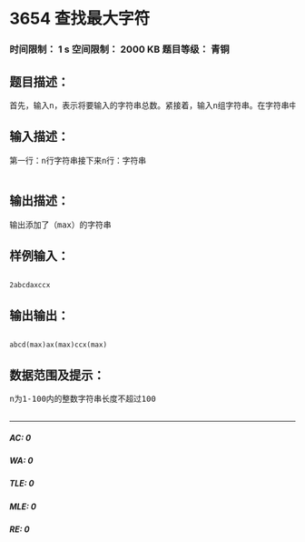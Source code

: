 # 3654 查找最大字符   
### 时间限制： 1 s     空间限制： 2000 KB     题目等级： 青铜  
## 题目描述：  

<pre>
首先，输入n，表示将要输入的字符串总数。紧接着，输入n组字符串。在字符串中最大的字符后面添加（max）以ascii码为准。若出现多个，则各添加一个。如：abcdeabcd  abcde(max)abcd    xxx  x(max)x(max)x(max)
</pre>
  
  
## 输入描述：  

<pre>
第一行：n行字符串接下来n行：字符串  

</pre>
  
  
## 输出描述：  

<pre>
输出添加了（max）的字符串
</pre>
  
  
## 样例输入：  

<pre><code>
2abcdaxccx
</code></pre>
  
  
## 输出输出：  

<pre><code>
abcd(max)ax(max)ccx(max)
</code></pre>
  
  
## 数据范围及提示：  

<pre>
n为1-100内的整数字符串长度不超过100  

</pre>
  
  
***  

##### AC: 0  
##### WA: 0  
##### TLE: 0  
##### MLE: 0  
##### RE: 0  
